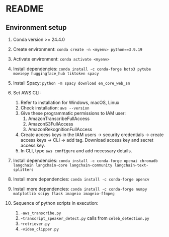 # README

## Environment setup

1. Conda version >= 24.4.0
2. Create environment: ``conda create -n <myenv> python==3.9.19``
3. Activate environment: ``conda activate <myenv>``
4. Install dependencies: ``conda install -c conda-forge boto3 pytube moviepy huggingface_hub tiktoken spacy``
5. Install Spacy: ``python -m spacy download en_core_web_sm``
6. Set AWS CLI:

   1. Refer to installation for Windows, macOS, Linux
   2. Check installation: ``aws --version``
   3. Give these programmatic permissions to IAM user:
      1. AmazonTranscribeFullAccess
      2. AmazonS3FullAccess
      3. AmazonRekognitionFullAccess
   4. Create access keys in the IAM users -> security credentials -> create access keys -> CLI -> add tag. Download access key and secret access key.
   5. In CLI, type ``aws configure`` and add necessary details.
7. Install dependencies: ``conda install -c conda-forge openai chromadb langchain langchain-core langchain-community langchain-text-splitters``
8. Install more dependencies: ``conda install -c conda-forge opencv``
9. Install more dependencies: ``conda install -c conda-forge numpy matplotlib scipy flask imageio imageio-ffmpeg``
10. Sequence of python scripts in execution:

    1. -``aws_transcribe.py``
    2. -``transcript_speaker_detect.py`` calls from ``celeb_detection.py``
    3. -``retriever.py``
    4. -``video_clipper.py``

